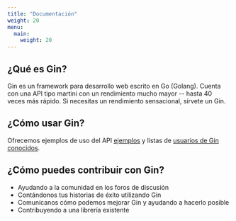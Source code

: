 ```yaml
---
title: "Documentación"
weight: 20
menu:
  main:
    weight: 20
---
```


## ¿Qué es Gin?

Gin es un framework para desarrollo web escrito en Go (Golang). Cuenta con una API tipo martini con un rendimiento mucho mayor -- hasta 40 veces más rápido. Si necesitas un rendimiento sensacional, sírvete un Gin.

## ¿Cómo usar Gin?

Ofrecemos ejemplos de uso del API [ejemplos](https://github.com/gin-gonic/examples) y listas de [usuarios de Gin conocidos](./users).

## ¿Cómo puedes contribuir con Gin?

* Ayudando a la comunidad en los foros de discusión
* Contándonos tus historias de éxito utilizando Gin
* Comunícanos cómo podemos mejorar Gin y ayudando a hacerlo posible
* Contribuyendo a una librería existente
